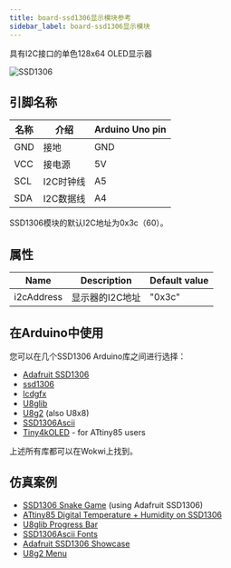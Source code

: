 ```yaml
---
title: board-ssd1306显示模块参考
sidebar_label: board-ssd1306显示模块
---
```


具有I2C接口的单色128x64 OLED显示器

![SSD1306](https://raw.githubusercontent.com/wokwi/wokwi-boards/main/boards/ssd1306/board.svg)

## 引脚名称

| 名称 | 介绍      | Arduino Uno pin |
| ---- | --------- | --------------- |
| GND  | 接地      | GND             |
| VCC  | 接电源    | 5V              |
| SCL  | I2C时钟线 | A5              |
| SDA  | I2C数据线 | A4              |

SSD1306模块的默认I2C地址为0x3c（60）。

## 属性

| Name        | Description     | Default value |
| ----------- | --------------- | ------------- |
| i2cAddress | 显示器的I2C地址 | "0x3c"        |

## 在Arduino中使用

您可以在几个SSD1306 Arduino库之间进行选择：

- [Adafruit SSD1306](https://wokwi.com/arduino/libraries/Adafruit_SSD1306)
- [ssd1306](https://wokwi.com/arduino/libraries/ssd1306)
- [lcdgfx](https://wokwi.com/arduino/libraries/lcdgfx)
- [U8glib](https://github.com/olikraus/u8glib)
- [U8g2](https://github.com/olikraus/u8g2) (also U8x8)
- [SSD1306Ascii](https://github.com/greiman/SSD1306Ascii)
- [Tiny4kOLED](https://www.arduino.cc/reference/en/libraries/tiny4koled/) - for ATtiny85 users

上述所有库都可以在Wokwi上找到。

## 仿真案例

- [SSD1306 Snake Game](https://wokwi.com/projects/296135008348799496) (using Adafruit SSD1306)
- [ATtiny85 Digital Temperature + Humidity on SSD1306](https://wokwi.com/projects/292900020514980360)
- [U8glib Progress Bar](https://wokwi.com/projects/300867986768527882)
- [SSD1306Ascii Fonts](https://wokwi.com/projects/291197274604700168)
- [Adafruit SSD1306 Showcase](https://wokwi.com/projects/344892392214626898)
- [U8g2 Menu](https://wokwi.com/projects/291572875238834696)

